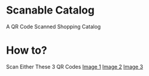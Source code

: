 # Scanable Catalog
A QR Code Scanned Shopping Catalog

# How to?
Scan Either These 3 QR Codes
[Image 1](https://github.com/birbentoprak/birbentoprak.github.io/blob/main/prod1.png) [Image 2](https://github.com/birbentoprak/birbentoprak.github.io/blob/main/prod2.png) [Image 3](https://github.com/birbentoprak/birbentoprak.github.io/blob/main/prod3.png)
